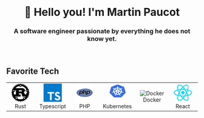 <div align="center">
<br/>

# 👋 Hello you! I'm Martin Paucot

### A software engineer passionate by everything he does not know yet.

<br/>
</div>

<div align="center">

</div>

## Favorite Tech

<table>
  <tr>
    <td align="center" width="96">
      <img src="./images/technologies/rust.svg" width="48" height="48" alt="Rust" />
      <br>Rust
    </td>
    <td align="center" width="96">
      <img src="./images/technologies/typescript.svg" width="48" height="48" alt="Typescript" />
      <br>Typescript
    </td>
    <td align="center" width="96">
        <img src="./images/technologies/php.svg" width="48" height="48" alt="PHP" />
      <br>PHP
    </td>
    <td align="center" width="96">
      <img src="https://raw.githubusercontent.com/cncf/artwork/master/projects/kubernetes/icon/color/kubernetes-icon-color.svg" width="48" height="48" alt="Kubernetes" />
      <br>Kubernetes
    </td>
    <td align="center" width="96"> 
      <img src="./img/docker-original.svg" width="47" height="48" alt="Docker" />
      <br>Docker
    </td>
    <td align="center" width="96">
      <img src="./images/technologies/react.svg" width="48" height="48" alt="React" />
      <br>React
    </td>
  </tr>
</table>
